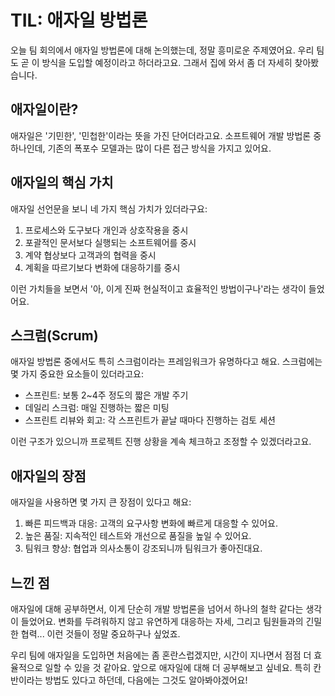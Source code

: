 # TIL: 애자일 방법론

오늘 팀 회의에서 애자일 방법론에 대해 논의했는데, 정말 흥미로운 주제였어요. 우리 팀도 곧 이 방식을 도입할 예정이라고 하더라고요. 그래서 집에 와서 좀 더 자세히 찾아봤습니다.

## 애자일이란?

애자일은 '기민한', '민첩한'이라는 뜻을 가진 단어더라고요. 소프트웨어 개발 방법론 중 하나인데, 기존의 폭포수 모델과는 많이 다른 접근 방식을 가지고 있어요.

## 애자일의 핵심 가치

애자일 선언문을 보니 네 가지 핵심 가치가 있더라구요:

1. 프로세스와 도구보다 개인과 상호작용을 중시
2. 포괄적인 문서보다 실행되는 소프트웨어를 중시
3. 계약 협상보다 고객과의 협력을 중시
4. 계획을 따르기보다 변화에 대응하기를 중시

이런 가치들을 보면서 '아, 이게 진짜 현실적이고 효율적인 방법이구나'라는 생각이 들었어요.

## 스크럼(Scrum)

애자일 방법론 중에서도 특히 스크럼이라는 프레임워크가 유명하다고 해요. 스크럼에는 몇 가지 중요한 요소들이 있더라고요:

- 스프린트: 보통 2~4주 정도의 짧은 개발 주기
- 데일리 스크럼: 매일 진행하는 짧은 미팅
- 스프린트 리뷰와 회고: 각 스프린트가 끝날 때마다 진행하는 검토 세션

이런 구조가 있으니까 프로젝트 진행 상황을 계속 체크하고 조정할 수 있겠더라고요.

## 애자일의 장점

애자일을 사용하면 몇 가지 큰 장점이 있다고 해요:

1. 빠른 피드백과 대응: 고객의 요구사항 변화에 빠르게 대응할 수 있어요.
2. 높은 품질: 지속적인 테스트와 개선으로 품질을 높일 수 있어요.
3. 팀워크 향상: 협업과 의사소통이 강조되니까 팀워크가 좋아진대요.

## 느낀 점

애자일에 대해 공부하면서, 이게 단순히 개발 방법론을 넘어서 하나의 철학 같다는 생각이 들었어요. 변화를 두려워하지 않고 유연하게 대응하는 자세, 그리고 팀원들과의 긴밀한 협력... 이런 것들이 정말 중요하구나 싶었죠.

우리 팀에 애자일을 도입하면 처음에는 좀 혼란스럽겠지만, 시간이 지나면서 점점 더 효율적으로 일할 수 있을 것 같아요. 앞으로 애자일에 대해 더 공부해보고 싶네요. 특히 칸반이라는 방법도 있다고 하던데, 다음에는 그것도 알아봐야겠어요!
